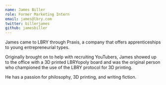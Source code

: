```yaml
---
name: James Biller
role: Former Marketing Intern
email: james@lbry.com
twitter: billerjames
github: jamesbiller
---
```


James came to LBRY through Praxis, a company that offers apprenticeships to young entrepreneurial types.

Originally brought on to help with recruiting YouTubers, James showed up to the office with a 3D printed LBRYopoly board and was the original person who championed the use of the LBRY protocol for 3D printing.

He has a passion for philosophy, 3D printing, and writing fiction.
